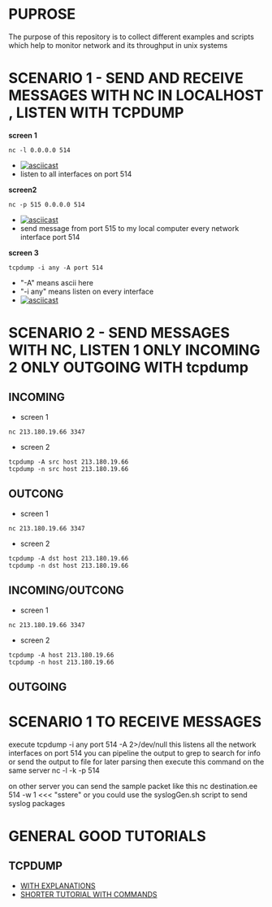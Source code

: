 # PUPROSE

The purpose of this repository is to collect different examples and scripts which help to monitor network and its throughput in unix systems





# SCENARIO 1 - SEND AND RECEIVE MESSAGES WITH NC IN LOCALHOST , LISTEN WITH TCPDUMP

**screen 1**
~~~
nc -l 0.0.0.0 514
~~~

+  [![asciicast](https://asciinema.org/a/YCUtYr7RdZ3BxlrTuu8VrtEVZ.png)](https://asciinema.org/a/YCUtYr7RdZ3BxlrTuu8VrtEVZ?speed=3)
+ listen to all interfaces on port 514

**screen2**
~~~
nc -p 515 0.0.0.0 514
~~~
+  [![asciicast](https://asciinema.org/a/kO5nFoE6Vw7z2VBA5IOGov3Vx.png)](https://asciinema.org/a/kO5nFoE6Vw7z2VBA5IOGov3Vx?speed=3)
+ send message from port 515 to my local computer every network interface port 514

**screen 3**
~~~
tcpdump -i any -A port 514
~~~
+ "-A" means ascii here
+ "-i any" means listen on every interface
+  [![asciicast](https://asciinema.org/a/OAYsRmexWqjPZXQduOSTtAuoK.png)](https://asciinema.org/a/OAYsRmexWqjPZXQduOSTtAuoK?speed=3)






# SCENARIO 2 - SEND MESSAGES WITH NC, LISTEN 1 ONLY INCOMING 2 ONLY OUTGOING WITH tcpdump

## INCOMING

+ screen 1
~~~
nc 213.180.19.66 3347
~~~
+ screen 2
~~~
tcpdump -A src host 213.180.19.66
tcpdump -n src host 213.180.19.66
~~~



## OUTCONG

+ screen 1
~~~
nc 213.180.19.66 3347
~~~
+ screen 2
~~~
tcpdump -A dst host 213.180.19.66
tcpdump -n dst host 213.180.19.66
~~~

## INCOMING/OUTCONG


+ screen 1
~~~
nc 213.180.19.66 3347
~~~
+ screen 2
~~~
tcpdump -A host 213.180.19.66
tcpdump -n host 213.180.19.66
~~~


## OUTGOING


# SCENARIO 1  TO RECEIVE MESSAGES

execute tcpdump  -i any port 514 -A  2>/dev/null this listens all the network interfaces on port 514
you can pipeline the output to grep to search for info or send the output to file for later parsing
then execute this command on the same server
nc -l -k -p 514

on other server you can send the sample packet like this
nc destination.ee 514 -w 1 <<< "sstere"
or you could use the syslogGen.sh script to send syslog packages

# GENERAL GOOD TUTORIALS

## TCPDUMP  

+ [WITH EXPLANATIONS](https://hackertarget.com/tcpdump-examples/)
+ [SHORTER TUTORIAL WITH COMMANDS](https://www.rationallyparanoid.com/articles/tcpdump.html)
